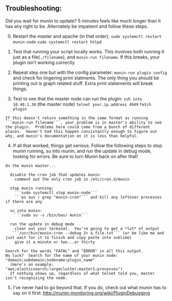 ## Troubleshooting:

  Did you wait for munin to update?  5 minutes feels like much longer than it has any right to be.  Alternately be impatient and follow these steps.

  0. Restart the master and apache (in that order).
      ```sudo systemctl restart munin-node```
      ```sudo systemctl restart httpd```

  1. Test that running your script locally works.  This involves both running it just as a file(```./filename```), and ```munin-run filename```.
        If this breaks, your plugin isn't working correctly

  2. Repeat step one but with the config parameter: ```munin-run plugin config``` and check for lingering print statments.  The only thing you should be printing out is graph related stuff.  Extra print statements will break things.

  3. Test to see that the master node can run the plugin:
      ```ssh into 10.40.1.30``` (the master node)
      ```telnet your.ip.address 4949```
      ```fetch plugin```

    If this doesn't return something in the same format as running ```munin-run filename```, your problem is in master's ability to see the plugin.  Problems here could come from a bunch of different places.  Haven't had this happen consistantly enough to figure out why, and munin's documentation on it is less than helpful. 

  4. If all that worked, things get serious.  Follow the following steps to stop munin running, su into munin, and run the update in debug mode, looking for errors.  Be sure to turn Munin back on after that!  

    On the munin master...

      disable the cron job that updates munin
        comment out the only cron job in /etc/cron.d/munin

      stop munin running:
        ```sudo systemctl stop munin-node```
        ```ps aux | grep "munin-cron"``` and kill any leftover processes if there are any

      su into munin:
        ```sudo su -s /bin/bas/ munin```

      run the update in debug mode
        clear out your terminal.  You're going to get a *lot* of output
       ```/usr/bin/munin-cron --debug 2> a_file.txt``` (or be like me and just wait for it to finish and copy paste into sublime)
        give it a minute or two...or thirty

    Search for the words "FATAL" and "ERROR" in all this output.
    No luck?  Search for the name of your munin node: "domain;subdomain;nodename:plugin_name"
      (Here's an example: "aws;elasticsearch;largecluster;master1:processes")
      If nothing shows up, regardless of what telnet told you, master isn't recognizing the node.

  5. I've never had to go beyond that.  If you do, check out what munin has to say on it first: http://munin-monitoring.org/wiki/PluginDebugging



